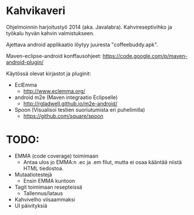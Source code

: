 Kahvikaveri
===========

Ohjelmoinnin harjoitustyö 2014 (aka. Javalabra). Kahvireseptivihko ja työkalu hyvän kahvin valmistukseen.

Ajettava android applikaatio löytyy juuresta "coffeebuddy.apk".

Maven-eclipse-android konffausohjeet:
https://code.google.com/p/maven-android-plugin/

Käytössä olevat kirjastot ja pluginit:
- EclEmma
  - http://www.eclemma.org/
- android m2e (Maven integraatio Eclipselle)
  - http://rgladwell.github.io/m2e-android/
- Spoon (Visualisoi testien suoriutumista eri puhelimilla)
  - https://github.com/square/spoon
  
TODO:
=====
- EMMA (code coverage) toimimaan
  - Antaa ulos jo EMMA:n .ec ja .em filut, mutta ei osaa kääntää niistä HTML tiedostoa.
- Mutaatiotestejä
  - Ensin EMMA kuntoon
- Tagit toimimaan resepteissä
  - Tallennus/lataus
- Kahvivelho viisaammaksi
- UI päivityksiä
